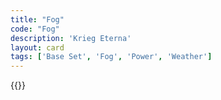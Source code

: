 ```yaml
---
title: "Fog"
code: "Fog"
description: 'Krieg Eterna'
layout: card
tags: ['Base Set', 'Fog', 'Power', 'Weather']
---
```

{{<card-detail-page title="Fog" artwork="In a Fog by David Farquharson (1897)" />}}